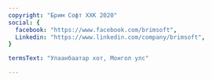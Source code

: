```yaml
---
copyright: "Брим Софт ХХК 2020"
social: {
  facebook: "https://www.facebook.com/brimsoft",
  Linkedin: "https://www.linkedin.com/company/brimsoft",
}

termsText: "Улаанбаатар хот, Монгол улс"

---
```


